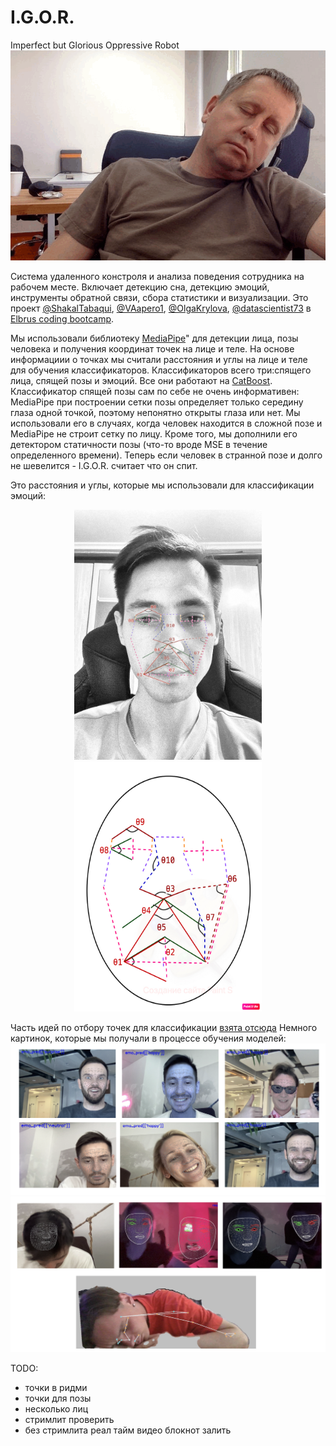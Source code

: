 # I.G.O.R.
Imperfect but Glorious Oppressive Robot
![misha_sleeps](images/misha_sleeps.gif)

Система удаленного констроля и анализа поведения сотрудника на рабочем месте. Включает детекцию сна, детекцию эмоций, инструменты обратной связи, сбора статистики и визуализации.
Это проект [@ShakalTabaqui](https://github.com/ShakalTabaqui), [@VAapero1](https://github.com/VAapero1), [@OlgaKrylova](https://github.com/OlgaKrylova), [@datascientist73](https://github.com/datascientist73) в [Elbrus coding bootcamp](https://github.com/Elbrus-DataScience).

Мы использовали библиотеку [MediaPipe](https://google.github.io/mediapipe/)" для детекции лица, позы человека и получения координат точек на лице и теле. На основе информациии о точках мы считали расстояния и углы на лице и теле для обучения классификаторов.
Классификаторов всего три:спящего лица, спящей позы и эмоций. Все они работают на [CatBoost](https://catboost.ai/en/docs/).
Классификатор спящей позы сам по себе не очень информативен: MediaPipe при построении сетки позы определяет только середину глаза одной точкой, поэтому непонятно открыты глаза или нет. Мы использовали его в случаях, когда человек находится в сложной позе и MediaPipe не строит сетку по лицу. Кроме того, мы дополнили его детектором статичности позы (что-то вроде MSE в течение определенного времени). Теперь если человек в странной позе и долго не шевелится - I.G.O.R. считает что он спит. </p> 
Это расстояния и углы, которые мы использовали для классификации эмоций:
<p align="center">
<img src="images/faces_scheme_vit.jpeg" alt="bash" width="300" height="400"/>
<img src="images/face_scheme.jpg" alt="bash" width="300" height="400"/>
</p>

Часть идей по отбору точек для классификации [взята отсюда](https://www.ncbi.nlm.nih.gov/pmc/articles/PMC8828335)
Немного картинок, которые мы получали в процессе обучения моделей:
![emo_pic](images/emotions.png)
![mesh_pic](images/mesh.png)

TODO:
- точки в ридми
- точки для позы
- несколько лиц
- стримлит проверить
- без стримлита реал тайм видео блокнот залить
